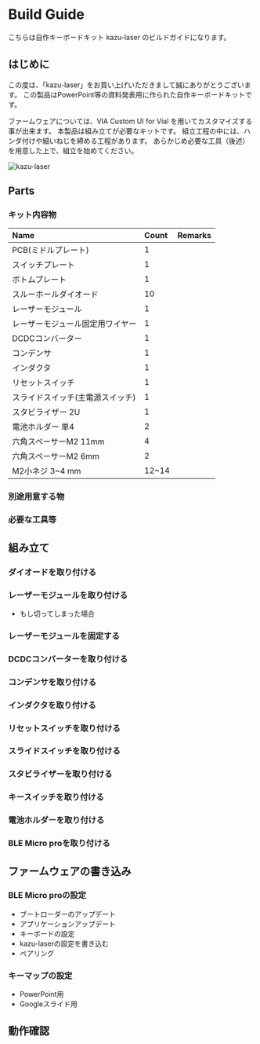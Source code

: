 # Build Guide
こちらは自作キーボードキット kazu-laser のビルドガイドになります。

## はじめに
この度は、「kazu-laser」をお買い上げいただきまして誠にありがとうございます。
この製品はPowerPoint等の資料発表用に作られた自作キーボードキットです。

ファームウェアについては、VIA Custom UI for Vial を用いてカスタマイズする事が出来ます。
本製品は組み立てが必要なキットです。
組立工程の中には、ハンダ付けや細いねじを締める工程があります。
あらかじめ必要な工具（後述）を用意した上で、組立を始めてください。

![kazu-laser](https://github.com/uruzunyaa/kazu-laser/blob/main/image/DoneBuild.jpg)

## Parts

### キット内容物

| Name                 | Count   | Remarks                                                   |
|:---------------------|:--------|:----------------------------------------------------------|
| PCB(ミドルプレート)                  | 1   |                                                           |
| スイッチプレート             | 1   |                                                           |
| ボトムプレート         | 1  |                                               |
| スルーホールダイオード         | 10 |                                             |
| レーザーモジュール         | 1 |                                            |
| レーザーモジュール固定用ワイヤー         | 1 |                                            |
| DCDCコンバーター             | 1      |                                                    |
| コンデンサ              | 1 |                                      |
| インダクタ            | 1       |                                                  |
| リセットスイッチ             | 1      |                                                    |
| スライドスイッチ(主電源スイッチ)             | 1      |                                                    |
| スタビライザー 2U       | 1       |                                                           |
| 電池ホルダー 単4 | 2       |  |
| 六角スペーサーM2 11mm         | 4       |                                                           |
| 六角スペーサーM2 6mm         | 2       |                                                           |
| M2小ネジ 3~4 mm          | 12~14       |                                                           |

### 別途用意する物

### 必要な工具等

## 組み立て

### ダイオードを取り付ける

### レーザーモジュールを取り付ける
- もし切ってしまった場合

### レーザーモジュールを固定する

### DCDCコンバーターを取り付ける

### コンデンサを取り付ける

### インダクタを取り付ける

### リセットスイッチを取り付ける

### スライドスイッチを取り付ける

### スタビライザーを取り付ける

### キースイッチを取り付ける

### 電池ホルダーを取り付ける

### BLE Micro proを取り付ける

## ファームウェアの書き込み

### BLE Micro proの設定
- ブートローダーのアップデート
- アプリケーションアップデート
- キーボードの設定
- kazu-laserの設定を書き込む
- ペアリング

### キーマップの設定
- PowerPoint用
- Googleスライド用

## 動作確認
